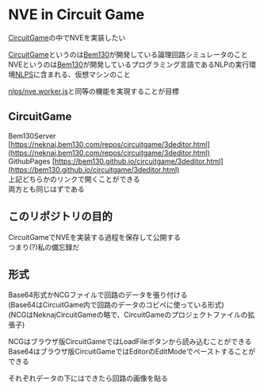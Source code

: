 # NVE in Circuit Game
[CircuitGame](https://github.com/bem130/circuitgame)の中でNVEを実装したい  

[CircuitGame](https://github.com/bem130/circuitgame)というのは[Bem130](https://github.com/bem130)が開発している論理回路シミュレータのこと  
NVEというのは[Bem130](https://github.com/bem130)が開発しているプログラミング言語であるNLPの実行環境[NLPS](https://github.com/neknaj/nlps)に含まれる、仮想マシンのこと  

[nlps/nve.worker.js](https://github.com/neknaj/nlps/blob/main/nve.worker.js)と同等の機能を実現することが目標  

## CircuitGame
Bem130Server [https://neknaj.bem130.com/repos/circuitgame/3deditor.html](https://neknaj.bem130.com/repos/circuitgame/3deditor.html)  
GithubPages [https://bem130.github.io/circuitgame/3deditor.html](https://bem130.github.io/circuitgame/3deditor.html)  
上記どちらかのリンクで開くことができる  
両方とも同じはずである  

## このリポジトリの目的

CircuitGameでNVEを実装する過程を保存して公開する  
つまり(?)私の備忘録だ  

## 形式

Base64形式かNCGファイルで回路のデータを張り付ける  
(Base64はCircuitGame内で回路のデータのコピペに使っている形式)  
(NCGはNeknajCircuitGameの略で、CircuitGameのプロジェクトファイルの拡張子)  

NCGはブラウザ版CircuitGameではLoadFileボタンから読み込むことができる  
Base64はブラウザ版CircuitGameではEditorのEditModeでペーストすることができる  

それぞれデータの下にはできたら回路の画像を貼る

